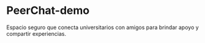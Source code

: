 # PeerChat-demo
Espacio seguro que conecta universitarios con amigos para brindar apoyo y compartir experiencias.

